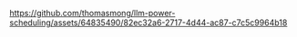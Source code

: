 

https://github.com/thomasmong/llm-power-scheduling/assets/64835490/82ec32a6-2717-4d44-ac87-c7c5c9964b18

